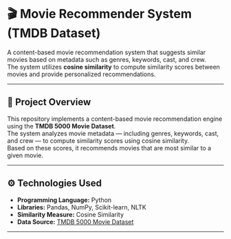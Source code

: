 # 🎬 Movie Recommender System (TMDB Dataset)

A content-based movie recommendation system that suggests similar movies based on metadata such as genres, keywords, cast, and crew.  
The system utilizes **cosine similarity** to compute similarity scores between movies and provide personalized recommendations.

---

## 📄 Project Overview
This repository implements a content-based movie recommendation engine using the **TMDB 5000 Movie Dataset**.  
The system analyzes movie metadata — including genres, keywords, cast, and crew — to compute similarity scores using cosine similarity.  
Based on these scores, it recommends movies that are most similar to a given movie.

---

## ⚙️ Technologies Used
- **Programming Language:** Python  
- **Libraries:** Pandas, NumPy, Scikit-learn, NLTK  
- **Similarity Measure:** Cosine Similarity  
- **Data Source:** [TMDB 5000 Movie Dataset](https://www.kaggle.com/datasets/tmdb/tmdb-movie-metadata)

---
